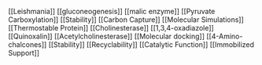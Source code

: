 [[Leishmania]]
[[gluconeogenesis]]
[[malic enzyme]]
[[Pyruvate Carboxylation]]
[[Stability]]
[[Carbon Capture]]
[[Molecular Simulations]]
[[Thermostable Protein]]
[[Cholinesterase]]
[[1,3,4-oxadiazole]]
[[Quinoxalin]]
[[Acetylcholinesterase]]
[[Molecular docking]]
[[4-Amino-chalcones]]
[[Stability]]
[[Recyclability]]
[[Catalytic Function]]
[[Immobilized Support]]
